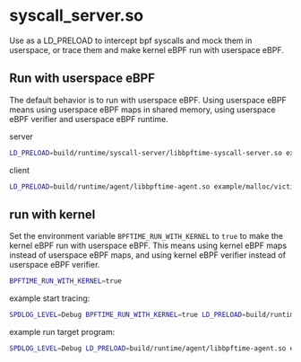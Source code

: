 # syscall_server.so

Use as a LD_PRELOAD to intercept bpf syscalls and mock them in userspace, or trace them and make kernel eBPF run with userspace eBPF.

## Run with userspace eBPF

The default behavior is to run with userspace eBPF. Using userspace eBPF means using userspace eBPF maps in shared memory, using userspace eBPF verifier and userspace eBPF runtime.

server

```sh
LD_PRELOAD=build/runtime/syscall-server/libbpftime-syscall-server.so example/malloc/malloc
```

client

```sh
LD_PRELOAD=build/runtime/agent/libbpftime-agent.so example/malloc/victim
```

## run with kernel

Set the environment variable `BPFTIME_RUN_WITH_KERNEL` to `true` to make the kernel eBPF run with userspace eBPF. This means using kernel eBPF maps instead of userspace eBPF maps, and using kernel eBPF verifier instead of userspace eBPF verifier.

```sh
BPFTIME_RUN_WITH_KERNEL=true
```

example start tracing:

```sh
SPDLOG_LEVEL=Debug BPFTIME_RUN_WITH_KERNEL=true LD_PRELOAD=build/runtime/syscall-server/libbpftime-syscall-server.so example/malloc/malloc
```

example run target program:

```sh
SPDLOG_LEVEL=Debug LD_PRELOAD=build/runtime/agent/libbpftime-agent.so example/malloc/victim
```